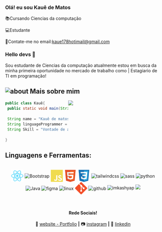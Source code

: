 ### Olá! eu sou Kauê de Matos

 📚Cursando Ciencias da computação
 
💻Estudante

📩Contate-me no email:kaue178hotimail@gmail.com
 
 ### Hello devs 👋

Sou estudante de Ciencias da computação atualmente estou em busca da minha primeira oportunidade no mercado de trabalho como | Estagiario de TI em programação!

## <img width="45" alt="about" src="https://cdn.jsdelivr.net/gh/devicons/devicon/icons/java/java-original.svg"> Mais sobre mim

<img align="right" width="300" src="![image](https://user-images.githubusercontent.com/98132837/211220797-372f0236-75f4-4cf8-864c-09c7e25121cb.png)
" />

```Java
public class Kauê{
 public static void main(String[] args){

 String name = "Kauê de matos Oliveira"
 String linguageProgrammer = "Front-end,Design UI/UX / Back-end"
 String Skill = "Vontade de aprender"

}
```


## **Linguagens e Ferramentas:**  

 <div align="center" valign="top"><br>
  <img align="center" alt="React" height="40" width="40" src="https://raw.githubusercontent.com/devicons/devicon/master/icons/react/react-original.svg">
  <img align="center" alt="Bootstrap" height="40" width="40" src="https://cdn.jsdelivr.net/gh/devicons/devicon/icons/bootstrap/bootstrap-original-wordmark.svg">
  <img align="center" alt="Js" height="40" width="40" src="https://raw.githubusercontent.com/devicons/devicon/master/icons/javascript/javascript-plain.svg">

  <img align="center" alt="HTML" height="40" width="40" src="https://raw.githubusercontent.com/devicons/devicon/master/icons/html5/html5-original.svg">
  <img align="center" alt="CSS" height="40" width="40" src="https://raw.githubusercontent.com/devicons/devicon/master/icons/css3/css3-original.svg">

  <img align="center" alt="tailwindcss" height="40" width="40" src="https://cdn.jsdelivr.net/gh/devicons/devicon/icons/tailwindcss/tailwindcss-plain.svg"/>
  <img align="center" alt="sass"  height="40" width="40" src="https://cdn.jsdelivr.net/gh/devicons/devicon/icons/sass/sass-original.svg" />
  <img align="center" alt="python" height="40" width="40" src="https://cdn.jsdelivr.net/gh/devicons/devicon/icons/python/python-original.svg">
   <img align="center" alt="Java" height="40" width="40" src="https://cdn.jsdelivr.net/gh/devicons/devicon/icons/java/java-original.svg">
 <img align="center" alt="figma" height="40" width="40" src="https://cdn.jsdelivr.net/gh/devicons/devicon/icons/figma/figma-original.svg">
   <img align="center" alt="linux" height="40" width="40" src="https://cdn.jsdelivr.net/gh/devicons/devicon/icons/linux/linux-original.svg" />
  <img align="center" alt="git" height="40" width="40" src="https://raw.githubusercontent.com/devicons/devicon/master/icons/git/git-original.svg">
  <img align="center" alt="github" height="40" width="40" src="https://cdn.jsdelivr.net/gh/devicons/devicon/icons/github/github-original.svg">

   <tr>
    <td> <img src="https://github-readme-stats.vercel.app/api?username=iKaueMatos&show_icons=true&theme=dark&locale=en&hide_border=true" alt="imkashyap" /></td>
    <td><img src="https://github-readme-stats.vercel.app/api/top-langs/?username=IkaueMatos&theme=dark&hide_border=true&layout=compact"></td>
  </tr>
</table>



[website - Portfolio]: https://ikauematos.github.io/Portfolio/
[instagram]: https://www.instagram.com/kauematos2003/
[linkedin]: https://www.linkedin.com/in/kauê-matos-oliveira-a76410213/
<br>

#### Rede Sociais!

🏡 [website - Portfolio][website - Portfolio] **|** 
📷 [instagram][instagram] **|** 
👔 [linkedin][linkedin]
  
 
</div>



